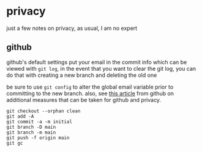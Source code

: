 # privacy

just a few notes on privacy, as usual, I am no expert

## github

github's default settings put your email in the commit info which can be viewed with `git log`, in the event that you want to clear the git log, you can do that with creating a new branch and deleting the old one

be sure to use `git config` to alter the global email variable prior to committing to the new branch. also, see [this article](https://docs.github.com/en/github/setting-up-and-managing-your-github-user-account/setting-your-commit-email-address) from github on additional measures that can be taken for github and privacy.

```
git checkout --orphan clean
git add -A
git commit -a -m initial
git branch -D main
git branch -m main
git push -f origin main
git gc
```
